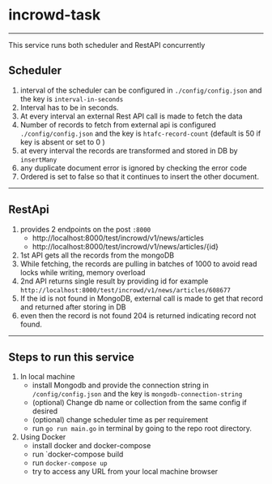 # incrowd-task
---
This service runs both scheduler and RestAPI concurrently

## Scheduler

1. interval of the scheduler can be configured in `./config/config.json` and the key is `interval-in-seconds`
2. Interval has to be in seconds.
3. At every interval an external Rest API call is made to fetch the data
4. Number of records to fetch from external api is configured `./config/config.json` and the key is `htafc-record-count` (default is 50 if key is absent or set to 0 )
5. at every interval the records are transformed and stored in DB by `insertMany`
6. any duplicate document error is ignored by checking the error code
7. Ordered is set to false so that it continues to insert the other document.

---
## RestApi 

1. provides 2 endpoints on the post `:8000`
   - http://localhost:8000/test/incrowd/v1/news/articles
   - http://localhost:8000/test/incrowd/v1/news/articles/{id}
2. 1st API gets all the records from the mongoDB
3. While fetching, the records are pulling in batches of 1000 to avoid read locks while writing, memory overload
4. 2nd API returns single result by providing id for example `http://localhost:8000/test/incrowd/v1/news/articles/608677`
5. If the id is not found in MongoDB, external call is made to get that record and returned after storing in DB
6. even then the record is not found 204 is returned indicating record not found.

---
## Steps to run this service 
1. In local machine
   - install Mongodb and provide the connection string in `/config/config.json` and the key is `mongodb-connection-string`
   - (optional) Change db name or collection from the same config if desired
   - (optional) change scheduler time as per requirement
   - run `go run main.go` in terminal by going to the repo root directory.
2. Using Docker
   - install docker and docker-compose
   -  run `docker-compose build
   -  run `docker-compose up`
   -  try to access any URL from your local machine browser
